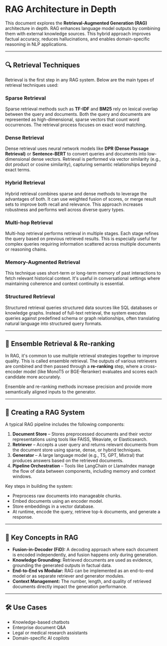 # RAG Architecture in Depth

This document explores the **Retrieval-Augmented Generation (RAG)** architecture in depth. RAG enhances language model outputs by combining them with external knowledge sources. This hybrid approach improves factual accuracy, reduces hallucinations, and enables domain-specific reasoning in NLP applications.

---

## 🔍 Retrieval Techniques

Retrieval is the first step in any RAG system. Below are the main types of retrieval techniques used:

### Sparse Retrieval

Sparse retrieval methods such as **TF-IDF** and **BM25** rely on lexical overlap between the query and documents. Both the query and documents are represented as high-dimensional, sparse vectors that count word occurrences. The retrieval process focuses on exact word matching.

### Dense Retrieval

Dense retrieval uses neural network models like **DPR (Dense Passage Retrieval)** or **Sentence-BERT** to convert queries and documents into low-dimensional dense vectors. Retrieval is performed via vector similarity (e.g., dot product or cosine similarity), capturing semantic relationships beyond exact terms.

### Hybrid Retrieval

Hybrid retrieval combines sparse and dense methods to leverage the advantages of both. It can use weighted fusion of scores, or merge result sets to improve both recall and relevance. This approach increases robustness and performs well across diverse query types.

### Multi-hop Retrieval

Multi-hop retrieval performs retrieval in multiple stages. Each stage refines the query based on previous retrieved results. This is especially useful for complex queries requiring information scattered across multiple documents or reasoning chains.

### Memory-Augmented Retrieval

This technique uses short-term or long-term memory of past interactions to fetch relevant historical context. It's useful in conversational settings where maintaining coherence and context continuity is essential.

### Structured Retrieval

Structured retrieval queries structured data sources like SQL databases or knowledge graphs. Instead of full-text retrieval, the system executes queries against predefined schema or graph relationships, often translating natural language into structured query formats.

---

## 🤖 Ensemble Retrieval & Re-ranking

In RAG, it's common to use multiple retrieval strategies together to improve quality. This is called ensemble retrieval. The outputs of various retrievers are combined and then passed through a **re-ranking** step, where a cross-encoder model (like MonoT5 or BGE-Reranker) evaluates and scores each candidate more accurately.

Ensemble and re-ranking methods increase precision and provide more semantically aligned inputs to the generator.

---

## 🧱 Creating a RAG System

A typical RAG pipeline includes the following components:

1. **Document Store** – Stores preprocessed documents and their vector representations using tools like FAISS, Weaviate, or Elasticsearch.
2. **Retriever** – Accepts a user query and returns relevant documents from the document store using sparse, dense, or hybrid techniques.
3. **Generator** – A large language model (e.g., T5, GPT, Mixtral) that produces answers based on the retrieved documents.
4. **Pipeline Orchestration** – Tools like LangChain or LlamaIndex manage the flow of data between components, including memory and context windows.

Key steps in building the system:
- Preprocess raw documents into manageable chunks.
- Embed documents using an encoder model.
- Store embeddings in a vector database.
- At runtime, encode the query, retrieve top-k documents, and generate a response.

---

## 🧠 Key Concepts in RAG

- **Fusion-in-Decoder (FiD):** A decoding approach where each document is encoded independently, and fusion happens only during generation.
- **Knowledge Grounding:** Retrieved documents are used as evidence, grounding the generated outputs in factual data.
- **End-to-End vs Modular:** RAG can be implemented as an end-to-end model or as separate retriever and generator modules.
- **Context Management:** The number, length, and quality of retrieved documents directly impact the generation performance.

---

## 🛠️ Use Cases

- Knowledge-based chatbots
- Enterprise document Q&A
- Legal or medical research assistants
- Domain-specific AI copilots
